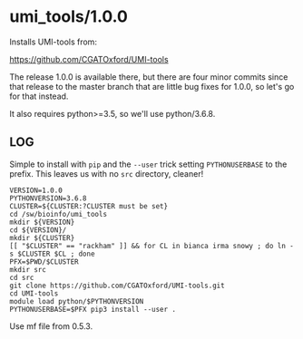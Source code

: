 umi_tools/1.0.0
===============

Installs UMI-tools from:

<https://github.com/CGATOxford/UMI-tools>

The release 1.0.0 is available there, but there are four minor commits since
that release to the master branch that are little bug fixes for 1.0.0, so let's
go for that instead.

It also requires python>=3.5, so we'll use python/3.6.8.


LOG
---

Simple to install with `pip` and the `--user` trick setting `PYTHONUSERBASE` to the prefix.
This leaves us with no `src` directory, cleaner!

    VERSION=1.0.0
    PYTHONVERSION=3.6.8
    CLUSTER=${CLUSTER:?CLUSTER must be set}
    cd /sw/bioinfo/umi_tools
    mkdir ${VERSION}
    cd ${VERSION}/
    mkdir ${CLUSTER}
    [[ "$CLUSTER" == "rackham" ]] && for CL in bianca irma snowy ; do ln -s $CLUSTER $CL ; done
    PFX=$PWD/$CLUSTER
    mkdir src
    cd src
    git clone https://github.com/CGATOxford/UMI-tools.git
    cd UMI-tools
    module load python/$PYTHONVERSION
    PYTHONUSERBASE=$PFX pip3 install --user .

Use mf file from 0.5.3.

